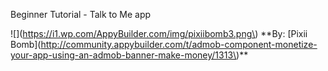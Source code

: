 Beginner Tutorial - Talk to Me app

!\[\]\(https://i1.wp.com/AppyBuilder.com/img/pixiibomb3.png\) \*\*By: \[Pixii Bomb\]\(http://community.appybuilder.com/t/admob-component-monetize-your-app-using-an-admob-banner-make-money/1313\)\*\*

